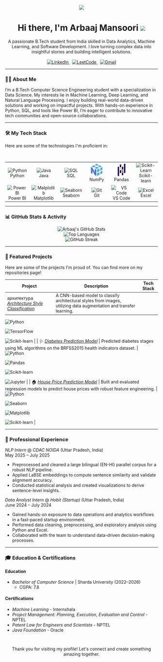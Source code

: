 <div align="center">
  <a href="https://github.com/ARBAAJMANSOORI">
  <img src="https://media.giphy.com/media/M9gbBd9nbDrOTu1Mqx/giphy.gif" width="100"/>
  </a>
  <h1>
    Hi there, I'm Arbaaj Mansoori 
    <img src="https://media.giphy.com/media/hvRJCLFzcasrR4ia7z/giphy.gif" width="30px"/>
  </h1>
</div>

<div align="center">
  A passionate B.Tech student from India skilled in Data Analytics, Machine Learning, and Software Development. I love turning complex data into insightful stories and building intelligent solutions.
</div>

<br/>

<!-- Social Links -->
<div align="center">
  <a href="https://linkedin.com/in/YOUR-LINKEDIN-USERNAME">
    <img src="https://img.shields.io/badge/LinkedIn-0077B5?style=for-the-badge&logo=linkedin&logoColor=white" alt="LinkedIn"/>
  </a>
  &nbsp;
  <a href="https://leetcode.com/YOUR-LEETCODE-USERNAME/">
    <img src="https://img.shields.io/badge/LeetCode-FFA116?style=for-the-badge&logo=leetcode&logoColor=black" alt="LeetCode"/>
  </a>
  &nbsp;
  <a href="mailto:arbaazmansoori701@gmail.com">
    <img src="https://img.shields.io/badge/Gmail-D14836?style=for-the-badge&logo=gmail&logoColor=white" alt="Gmail"/>
  </a>
</div>

---

### 👨‍💻 About Me

I’m a B.Tech Computer Science Engineering student with a specialization in Data Science. My interests lie in Machine Learning, Deep Learning, and Natural Language Processing. I enjoy building real-world data-driven solutions and working on impactful projects. With hands-on experience in Python, SQL, and tools like Power BI, I’m eager to contribute to innovative tech communities and open-source collaborations.

---

### 🛠 My Tech Stack

Here are some of the technologies I'm proficient in:

<br/>

<table width="100%">
  <tr>
    <td align="center" width="120">
      <img src="https://cdn.jsdelivr.net/gh/devicons/devicon/icons/python/python-original.svg" width="40" height="40" alt="Python" />
      <br>Python
    </td>
    <td align="center" width="120">
      <img src="https://cdn.jsdelivr.net/gh/devicons/devicon/icons/java/java-original.svg" width="40" height="40" alt="Java" />
      <br>Java
    </td>
    <td align="center" width="120">
      <img src="https://cdn.jsdelivr.net/gh/devicons/devicon/icons/mysql/mysql-original-wordmark.svg" width="40" height="40" alt="SQL" />
      <br>SQL
    </td>
    <td align="center" width="120">
      <img src="https://raw.githubusercontent.com/devicons/devicon/master/icons/numpy/numpy-original.svg" width="40" height="40" alt="NumPy" />
      <br>NumPy
    </td>
    <td align="center" width="120">
      <img src="https://raw.githubusercontent.com/devicons/devicon/master/icons/pandas/pandas-original.svg" width="40" height="40" alt="Pandas" />
      <br>Pandas
    </td>
     <td align="center" width="120">
      <img src="https://raw.githubusercontent.com/devicons/devicon/master/icons/scikit-learn/scikit-learn-original.svg" width="40" height="40" alt="Scikit-Learn" />
      <br>Scikit-learn
    </td>
  </tr>
  <tr>
    <td align="center" width="120">
      <img src="https://cdn.worldvectorlogo.com/logos/power-bi-2.svg" width="35" height="35" alt="Power BI" />
      <br>Power BI
    </td>
    <td align="center" width="120">
        <img src="https://cdn.jsdelivr.net/gh/devicons/devicon/icons/matplotlib/matplotlib-original.svg" width="40" height="40" alt="Matplotlib" />
        <br>Matplotlib
    </td>
    <td align="center" width="120">
      <img src="https://seaborn.pydata.org/_images/logo-mark-lightbg.svg" width="40" height="40" alt="Seaborn" />
      <br>Seaborn
    </td>
    <td align="center" width="120">
      <img src="https://cdn.jsdelivr.net/gh/devicons/devicon/icons/git/git-original.svg" width="40" height="40" alt="Git" />
      <br>Git
    </td>
    <td align="center" width="120">
        <img src="https://cdn.jsdelivr.net/gh/devicons/devicon/icons/vscode/vscode-original.svg" width="40" height="40" alt="VS Code" />
        <br>VS Code
    </td>
    <td align="center" width="120">
        <img src="https://upload.wikimedia.org/wikipedia/commons/2/2e/Microsoft_Excel_2013-2019_logo.svg" width="40" height="40" alt="Excel" />
        <br>Excel
    </td>
  </tr>
</table>

---

### 📊 GitHub Stats & Activity

<div align="center">
  <img src="https://github-readme-stats.vercel.app/api?username=ARBAAJMANSOORI&show_icons=true&theme=tokyonight&hide_border=true&include_all_commits=true&count_private=true" alt="Arbaaj's GitHub Stats" />
  <br/>
  <img src="https://github-readme-stats.vercel.app/api/top-langs/?username=ARBAAJMANSOORI&layout=compact&theme=tokyonight&hide_border=true&langs_count=8" alt="Top Languages" />
  <br/>
  <img src="https://github-readme-streak-stats.herokuapp.com/?user=ARBAAJMANSOORI&theme=tokyonight&hide_border=true" alt="GitHub Streak" />
</div>

---

### 🚀 Featured Projects

Here are some of the projects I'm proud of. You can find more on my repositories page!

| Project                                                                             | Description                                                                                             | Tech Stack                                                                                                                                                                                            |
| ----------------------------------------------------------------------------------- | ------------------------------------------------------------------------------------------------------- | ----------------------------------------------------------------------------------------------------------------------------------------------------------------------------------------------------- |
|  архитектура *[Architecture Style Classification](https://github.com/ARBAAJMANSOORI/Your-Repo-Name)* | A CNN-based model to classify architectural styles from images, utilizing data augmentation and transfer learning. | 
![Python](https://img.shields.io/badge/Python-3776AB?style=flat&logo=python&logoColor=white)
 
![TensorFlow](https://img.shields.io/badge/TensorFlow-FF6F00?style=flat&logo=tensorflow&logoColor=white)
 
![Scikit-learn](https://img.shields.io/badge/scikit--learn-F7931E?style=flat&logo=scikit-learn&logoColor=white)
 |
| 🩺 *[Diabetes Prediction Model](https://github.com/ARBAAJMANSOORI/Your-Repo-Name-2)* | Predicted diabetes stages using ML algorithms on the BRFSS2015 health indicators dataset.                 | 
![Python](https://img.shields.io/badge/Python-3776AB?style=flat&logo=python&logoColor=white)
 
![Pandas](https://img.shields.io/badge/Pandas-150458?style=flat&logo=pandas&logoColor=white)
 
![Scikit-learn](https://img.shields.io/badge/scikit--learn-F7931E?style=flat&logo=scikit-learn&logoColor=white)
 
![Jupyter](https://img.shields.io/badge/Jupyter-F37626?style=flat&logo=jupyter&logoColor=white)
 |
| 🏠 *[House Price Prediction Model](https://github.com/ARBAAJMANSOORI/Your-Repo-Name-3)*  | Built and evaluated regression models to predict house prices with robust feature engineering.          | 
![Python](https://img.shields.io/badge/Python-3776AB?style=flat&logo=python&logoColor=white)
 
![Seaborn](https://img.shields.io/badge/Seaborn-3776AB?style=flat&logo=seaborn&logoColor=white)
 
![Matplotlib](https://img.shields.io/badge/Matplotlib-3776AB?style=flat&logo=matplotlib&logoColor=white)
 
![Scikit-learn](https://img.shields.io/badge/scikit--learn-F7931E?style=flat&logo=scikit-learn&logoColor=white)
 |

---

### 💼 Professional Experience

*NLP Intern* @ *CDAC NOIDA* (Uttar Pradesh, India)  
May 2025 – July 2025
- Preprocessed and cleaned a large bilingual (EN-HI) parallel corpus for a robust NLP pipeline.
- Applied LaBSE embeddings to compute sentence similarity and validate alignment accuracy.
- Conducted statistical analysis and created visualizations to derive sentence-level insights.

*Data Analyst Intern* @ *Hobit (Startup)* (Uttar Pradesh, India)  
June 2024 – July 2024
- Gained hands-on exposure to data operations and analytics workflows in a fast-paced startup environment.
- Performed data cleaning, preprocessing, and exploratory analysis using Python and Excel.
- Collaborated with the team to understand data-driven decision-making processes.

---

### 🎓 Education & Certifications

#### Education
- *Bachelor of Computer Science* | Sharda University (2022–2026)
  - CGPA: 7.8

#### Certifications
- *Machine Learning* - Internshala
- *Project Management: Planning, Execution, Evaluation and Control* - NPTEL
- *Patent Law for Engineers and Scientists* - NPTEL
- *Java Foundation* - Oracle

<br/>
<div align="center">
  <p>Thank you for visiting my profile! Let's connect and create something amazing together.</p>
</div>

<!--
**Arbaz70-ajju/Arbaz70-ajju** is a ✨ _special_ ✨ repository because its `README.md` (this file) appears on your GitHub profile.

Here are some ideas to get you started:

- 🔭 I’m currently working on ...
- 🌱 I’m currently learning ...
- 👯 I’m looking to collaborate on ...
- 🤔 I’m looking for help with ...
- 💬 Ask me about ...
- 📫 How to reach me: ...
- 😄 Pronouns: ...
- ⚡ Fun fact: ...
-->
